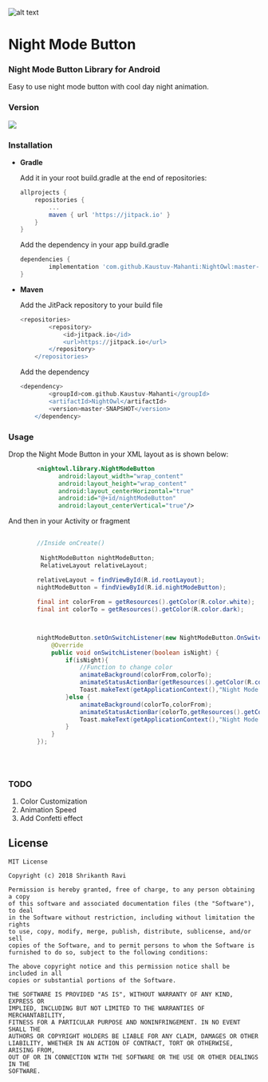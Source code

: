 ![alt text](https://drive.google.com/uc?id=142Tvn8Elm6oECxlrxuk1JP8xIbELrow_)

# Night Mode Button

### Night Mode Button Library for Android

Easy to use night mode button with cool day night animation.

  ### Version
[![](https://jitpack.io/v/Kaustuv-Mahanti/NightOwl.svg)](https://jitpack.io/#Kaustuv-Mahanti/NightOwl)

### Installation

* **Gradle**

	Add it in your root build.gradle at the end of repositories:
	```gradle
  allprojects {
  		repositories {
  			...
  			maven { url 'https://jitpack.io' }
  		}
  	}
	```

	Add the dependency in your app build.gradle
	```gradle
  dependencies {
  	        implementation 'com.github.Kaustuv-Mahanti:NightOwl:master-SNAPSHOT'
  	}
	```

* **Maven**

	Add the JitPack repository to your build file
	```gradle
	<repositories>
    		<repository>
    		    <id>jitpack.io</id>
    		    <url>https://jitpack.io</url>
    		</repository>
    	</repositories>
	```

	Add the dependency
	```gradle
  	<dependency>
    	    <groupId>com.github.Kaustuv-Mahanti</groupId>
    	    <artifactId>NightOwl</artifactId>
    	    <version>master-SNAPSHOT</version>
    	</dependency>
	```
  
### Usage

Drop the Night Mode Button in your XML layout as is shown below:
```xml
    	<nightowl.library.NightModeButton
		      android:layout_width="wrap_content"
		      android:layout_height="wrap_content"
		      android:layout_centerHorizontal="true"
		      android:id="@+id/nightModeButton"
		      android:layout_centerVertical="true"/>

```
And then in your Activity or fragment
```java
        
        //Inside onCreate()
         
         NightModeButton nightModeButton;
         RelativeLayout relativeLayout;
    
        relativeLayout = findViewById(R.id.rootLayout);
        nightModeButton = findViewById(R.id.nightModeButton);

        final int colorFrom = getResources().getColor(R.color.white);
        final int colorTo = getResources().getColor(R.color.dark);



        nightModeButton.setOnSwitchListener(new NightModeButton.OnSwitchListener() {
            @Override
            public void onSwitchListener(boolean isNight) {
                if(isNight){
                    //Function to change color
                    animateBackground(colorFrom,colorTo);
                    animateStatusActionBar(getResources().getColor(R.color.colorPrimary),colorTo);
                    Toast.makeText(getApplicationContext(),"Night Mode On",Toast.LENGTH_SHORT).show();
                }else {
                    animateBackground(colorTo,colorFrom);
                    animateStatusActionBar(colorTo,getResources().getColor(R.color.colorPrimary));
                    Toast.makeText(getApplicationContext(),"Night Mode Off",Toast.LENGTH_SHORT).show();
                }
            }
        });
        

        
```

### TODO
1. Color Customization
2. Animation Speed
3. Add Confetti effect

## License

```
MIT License

Copyright (c) 2018 Shrikanth Ravi

Permission is hereby granted, free of charge, to any person obtaining a copy
of this software and associated documentation files (the "Software"), to deal
in the Software without restriction, including without limitation the rights
to use, copy, modify, merge, publish, distribute, sublicense, and/or sell
copies of the Software, and to permit persons to whom the Software is
furnished to do so, subject to the following conditions:

The above copyright notice and this permission notice shall be included in all
copies or substantial portions of the Software.

THE SOFTWARE IS PROVIDED "AS IS", WITHOUT WARRANTY OF ANY KIND, EXPRESS OR
IMPLIED, INCLUDING BUT NOT LIMITED TO THE WARRANTIES OF MERCHANTABILITY,
FITNESS FOR A PARTICULAR PURPOSE AND NONINFRINGEMENT. IN NO EVENT SHALL THE
AUTHORS OR COPYRIGHT HOLDERS BE LIABLE FOR ANY CLAIM, DAMAGES OR OTHER
LIABILITY, WHETHER IN AN ACTION OF CONTRACT, TORT OR OTHERWISE, ARISING FROM,
OUT OF OR IN CONNECTION WITH THE SOFTWARE OR THE USE OR OTHER DEALINGS IN THE
SOFTWARE.
```
